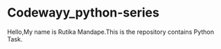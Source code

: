 # Codewayy_python-series
Hello,My name is Rutika Mandape.This is the repository contains Python Task.
